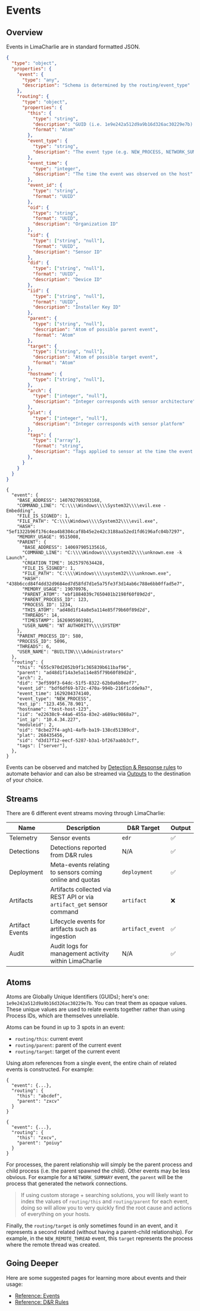 # Events

## Overview

Events in LimaCharlie are in standard formatted JSON. 

```json json_schema
{
  "type": "object",
  "properties": {
    "event": {
      "type": "any",
      "description": "Schema is determined by the routing/event_type"
    },
    "routing": {
      "type": "object",
      "properties": {
        "this": {
          "type": "string",
          "description": "GUID (i.e. 1e9e242a512d9a9b16d326ac30229e7b) - see 'Atoms' section for more detail",
          "format": "Atom"
        },
        "event_type": {
          "type": "string",
          "description": "The event type (e.g. NEW_PROCESS, NETWORK_SUMMARY) dictates the 'event' schema"
        },
        "event_time": {
          "type": "integer",
          "description": "The time the event was observed on the host"
        },
        "event_id": {
          "type": "string",
          "format": "UUID"
        },
        "oid": {
          "type": "string",
          "format": "UUID",
          "description": "Organization ID"
        },
        "sid": {
          "type": ["string", "null"],
          "format": "UUID",
          "description": "Sensor ID"
        },
        "did": {
          "type": ["string", "null"],
          "format": "UUID",
          "description": "Device ID"
        },
        "iid": {
          "type": ["string", "null"],
          "format": "UUID",
          "description": "Installer Key ID"
        },
        "parent": {
          "type": ["string", "null"],
          "description": "Atom of possible parent event",
          "format": "Atom"
        },
        "target": {
          "type": ["string", "null"],
          "description": "Atom of possible target event",
          "format": "Atom"
        },
        "hostname": {
          "type": ["string", "null"],
        },
        "arch": {
          "type": ["integer", "null"],
          "description": "Integer corresponds with sensor architecture"
        },
        "plat": {
          "type": ["integer", "null"],
          "description": "Integer corresponds with sensor platform"
        },
        "tags": {
          "type": ["array"],
          "format": "string",
          "description": "Tags applied to sensor at the time the event was sent"
        },
      }
    }
  }
}
```

```example
{
  "event": {
    "BASE_ADDRESS": 140702709383168,
    "COMMAND_LINE": "C:\\\\Windows\\\\System32\\\\evil.exe -Embedding",
    "FILE_IS_SIGNED": 1,
    "FILE_PATH": "C:\\\\Windows\\\\System32\\\\evil.exe",
    "HASH": "5ef1322b96f176c4ea4b8304caf8b45e2e42c3188aa52ed1fd6196afc04b7297",
    "MEMORY_USAGE": 9515008,
    "PARENT": {
      "BASE_ADDRESS": 140697905135616,
      "COMMAND_LINE": "C:\\\\Windows\\\\system32\\\\unknown.exe -k Launch",
      "CREATION_TIME": 1625797634428,
      "FILE_IS_SIGNED": 1,
      "FILE_PATH": "C:\\\\Windows\\\\system32\\\\unknown.exe",
      "HASH": "438b6ccd84f4dd32d9684ed7d58fd7d1e5a75fe3f3d14ab6c788e6bb0ffad5e7",
      "MEMORY_USAGE": 19070976,
      "PARENT_ATOM": "ebf1884039c7650401b2198f60f89d2d",
      "PARENT_PROCESS_ID": 123,
      "PROCESS_ID": 1234,
      "THIS_ATOM": "ad48d1f14a8e5a114e85f79b60f89d2d",
      "THREADS": 14,
      "TIMESTAMP": 1626905901981,
      "USER_NAME": "NT AUTHORITY\\\\SYSTEM"
    },
    "PARENT_PROCESS_ID": 580,
    "PROCESS_ID": 5096,
    "THREADS": 6,
    "USER_NAME": "BUILTIN\\\\Administrators"
  },
  "routing": {
    "this": "655c970d2052b9f1c365839b611baf96",
    "parent": "ad48d1f14a3e5a114e85f79b60f89d2d",
    "arch": 2,
    "did": "3ef599f3-64dc-51f5-8322-62b0a6b8eef7",
    "event_id": "bdf6df69-b72c-470a-994b-216f1cdde9a7",
    "event_time": 1629204374140,
    "event_type": "NEW_PROCESS",
    "ext_ip": "123.456.78.901",
    "hostname": "test-host-123",
    "iid": "e22638c9-44a6-455a-83e2-a689ac9868a7",
    "int_ip": "10.4.34.227",
    "moduleid": 2,
    "oid": "8cbe27f4-agh1-4afb-ba19-138cd51389cd",
    "plat": 268435456,
    "sid": "d3d17f12-eecf-5287-b3a1-bf267aabb3cf",
    "tags": ["server"],
  },
}
```

Events can be observed and matched by [Detection & Response rules](dr.md) to automate behavior and can also be streamed via [Outputs](outputs.md) to the destination of your choice. 

## Streams

There are 6 different event streams moving through LimaCharlie:

| Name            |  Description                                                          | D&R Target      | Output  |
| --------------- | --------------------------------------------------------------------- | ---------------- | ------ |
| Telemetry       | Sensor events                                                         | `edr`            | ✅     |
| Detections      | Detections reported from D&R rules                                    | N/A              | ✅     |
| Deployment      | Meta-events relating to sensors coming online and quotas              | `deployment`     | ✅     |
| Artifacts       | Artifacts collected via REST API or via `artifact_get` sensor command | `artifact`       | ❌     |
| Artifact Events |  Lifecycle events for artifacts such as ingestion                     | `artifact_event` | ✅     |
| Audit           | Audit logs for management activity within LimaCharlie                 | N/A              | ✅     |


## Atoms

Atoms are Globally Unique Identifiers (GUIDs); here's one: `1e9e242a512d9a9b16d326ac30229e7b`. You can treat them as opaque values. These unique values are used to relate events together rather than using Process IDs, which are themselves unreliable.

Atoms can be found in up to 3 spots in an event:

* `routing/this`: current event
* `routing/parent`: parent of the current event
* `routing/target`: target of the current event

Using atom references from a single event, the entire chain of related events is constructed. For example:

```child_event
{
  "event": {...},
  "routing": {
    "this": "abcdef",
    "parent": "zxcv"
  }
}
```
```parent_event
{
  "event": {...},
  "routing": {
    "this": "zxcv",
    "parent": "poiuy"
  }
}
```

For processes, the parent relationship will simply be the parent process and child process (i.e. the parent spawned the child). Other events may be less obvious. For example for a `NETWORK_SUMMARY` event, the `parent` will be the process that generated the network connections.

> If using custom storage + searching solutions, you will likely want to index the values of `routing/this` and `routing/parent` for each event, doing so will allow you to very quickly find the root cause and actions of everything on your hosts.

Finally, the `routing/target` is only sometimes found in an event, and it represents a second related (without having a parent-child relationship). For example, in the `NEW_REMOTE_THREAD` event, this `target` represents the process where the remote thread was created.

## Going Deeper

Here are some suggested pages for learning more about events and their usage:

* [Reference: Events](events.md)
* [Reference: D&R Rules](dr.md)

